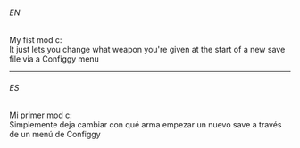 <h6>
  EN
</h6>
My fist mod c:<br>
It just lets you change what weapon you're given at the start of a new save file via a Configgy menu
<hr>

<h6>
  ES
</h6>
Mi primer mod c:<br>
Simplemente deja cambiar con qué arma empezar un nuevo save a través de un menú de Configgy
